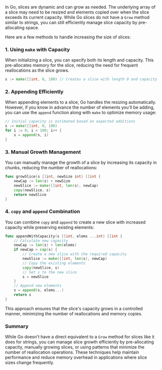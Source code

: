 In Go, slices are dynamic and can grow as needed. The underlying array of a slice may need to be resized and elements copied over when the slice exceeds its current capacity. While Go slices do not have a `Grow` method similar to strings, you can still efficiently manage slice capacity by pre-allocating space.

Here are a few methods to handle increasing the size of slices:

### 1. **Using `make` with Capacity**

When initializing a slice, you can specify both its length and capacity. This pre-allocates memory for the slice, reducing the need for frequent reallocations as the slice grows.

```go
s := make([]int, 0, 100) // Creates a slice with length 0 and capacity 100
```

### 2. **Appending Efficiently**

When appending elements to a slice, Go handles the resizing automatically. However, if you know in advance the number of elements you'll be adding, you can use the `append` function along with `make` to optimize memory usage:

```go
// Initial capacity is estimated based on expected additions
s := make([]int, 0, 100)
for i := 0; i < 100; i++ {
    s = append(s, i)
}
```

### 3. **Manual Growth Management**

You can manually manage the growth of a slice by increasing its capacity in chunks, reducing the number of reallocations:

```go
func growSlice(s []int, newSize int) []int {
    newCap := len(s) + newSize
    newSlice := make([]int, len(s), newCap)
    copy(newSlice, s)
    return newSlice
}
```

### 4. **`copy` and `append` Combination**

You can combine `copy` and `append` to create a new slice with increased capacity while preserving existing elements:

```go
func appendWithCapacity(s []int, elems ...int) []int {
    // Calculate new capacity
    newCap := len(s) + len(elems)
    if newCap > cap(s) {
        // Create a new slice with the required capacity
        newSlice := make([]int, len(s), newCap)
        // Copy the existing elements
        copy(newSlice, s)
        // Set s to the new slice
        s = newSlice
    }
    // Append new elements
    s = append(s, elems...)
    return s
}
```

This approach ensures that the slice's capacity grows in a controlled manner, minimizing the number of reallocations and memory copies.

### Summary

While Go doesn't have a direct equivalent to a `Grow` method for slices like it does for strings, you can manage slice growth efficiently by pre-allocating capacity, manually growing slices, or using patterns that minimize the number of reallocation operations. These techniques help maintain performance and reduce memory overhead in applications where slice sizes change frequently.